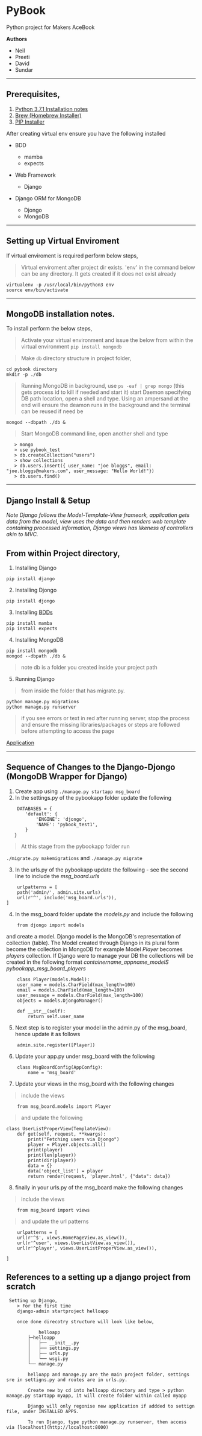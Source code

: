 # PyBook
Python project for Makers AceBook

**Authors**
- Neil
- Preeti
- David
- Sundar

----------------------------------------------------------------------------------------

Prerequisites,
----------------
1. [Python 3.7.1 Installation notes](https://www.python.org/downloads/release/python-371/)
2. [Brew (Homebrew Installer)](https://brew.sh)
3. [PIP Installer](https://www.google.com/url?sa=t&rct=j&q=&esrc=s&source=web&cd=1&cad=rja&uact=8&ved=2ahUKEwjNmoGZ4eLeAhWKJcAKHSYwCZIQFjAAegQIChAB&url=https%3A%2F%2Fpip.pypa.io%2Fen%2Fstable%2Finstalling%2F&usg=AOvVaw0rFf39yx8FcmyDOcIiD8w0)

After creating virtual env ensure you have the following installed

- BDD
    - mamba
    - expects

- Web Framework
    - Django

- Django ORM for MongoDB
    - Djongo
    - MongoDB

----------------------------------------------------------------------------------------
Setting up Virtual Enviroment
------------------------------
 If virtual enviroment is required perform below steps,

> Virtual enviroment after project dir exists. 'env' in the command below can be any directory. It gets created
> if it does not exist already
```
virtualenv -p /usr/local/bin/python3 env
source env/bin/activate
```
----------------------------------------------------------------------------------------
MongoDB installation notes.
----------------------------

To install perform the below steps,

> Activate your virtual environment and issue the below from within the virtual environment
```pip install mongodb```

> Make ```db``` directory structure in project folder,
```
cd pybook directory
mkdir -p ./db
```
> Running MongoDB in background, use ```ps -eaf | grep mongo``` (this gets process id to kill if needed and start it)
> start Daemon specifying DB path location, open a shell and type. Using an ampersand at the end will ensure the deamon 
> runs in the background and the terminal can be reused if need be

```mongod --dbpath ./db &```

> Start MongoDB command line, open another shell and type 
```
   > mongo
   > use pybook_test
   > db.createCollection("users")
   > show collections
   > db.users.insert({ user_name: "joe bloggs", email: "joe.bloggs@makers.com", user_message: "Hello World!"})
   > db.users.find()
```
----------------------------------------------------------------------------------------------------------------
Django Install & Setup
-----------------------

*Note Django follows the Model-Template-View frameork, application gets data from the model, view uses the data and then renders web template containing processed information, Django views has likeness of controllers akin to MVC.*

From within Project directory,
-----------------------------
1. Installing Django

```pip install django```

2. Installing Djongo

```pip install djongo```

3. Installing [BDDs](https://github.com/nestorsalceda/mamba) 
```
pip install mamba
pip install expects
```

4. Installing MongoDB
```
pip install mongodb
mongod --dbpath ./db &
```
> note db is a folder you created inside your project path
 

5. Running Django
> from inside the folder that has migrate.py.
``` 
python manage.py migrations
python manage.py runserver
```
    
>if you see errors or text in red after running server, stop the process and ensure the missing libraries/packages or steps are followed before attempting to access the page

[Application](http://localhost:8000)

--------------------------------------------------------------------------------------------------------------------
Sequence of Changes to the Django-Djongo (MongoDB Wrapper for Django)
---------------------------------------------------------------------

1. Create app using ```./manage.py startapp msg_board```
2. In the settings.py of the pybookapp folder update the following
```
    DATABASES = {
       'default': {
           'ENGINE': 'djongo',
           'NAME': 'pybook_test1',
       }
   }
```
> At this stage from the pybookapp folder run

```./migrate.py makemigrations``` and ```./manage.py migrate```


3. In the urls.py of the pybookapp update the following - see the second line to include the *msg_board.urls*
```
    urlpatterns = [
    path('admin/', admin.site.urls),
    url(r'^', include('msg_board.urls')),
]
```

4. In the msg_board folder update the *models.py* and include the following
```
    from djongo import models
```

and create a model. Django model is the MongoDB's representation of collection (table). The Model created through
Django in its plural form become the collection in MongoDB for example Model *Player* becomes *players* collection.
If Django were to manage your DB the collections will be created in the following format *containername_appname_modelS*
*pybookapp_msg_board_players* 

```
    class Player(models.Model):
    user_name = models.CharField(max_length=100)
    email = models.CharField(max_length=100)
    user_message = models.CharField(max_length=100)
    objects = models.DjongoManager()

    def __str__(self):
        return self.user_name
```

5. Next step is to register your model in the admin.py of the msg_board, hence update it as follows

```
    admin.site.register([Player])
```

6. Update your app.py under msg_board with the following

```
    class MsgBoardConfig(AppConfig):
        name = 'msg_board'
```

7. Update your views in the msg_board with the following changes
> include the views
```
    from msg_board.models import Player

```
> and update the following

```
class UserListProperView(TemplateView):
    def get(self, request, **kwargs):
        print("Fetching users via Djongo")
        player = Player.objects.all()
        print(player)
        print(len(player))
        print(dir(player))
        data = {}
        data['object_list'] = player
        return render(request, 'player.html', {"data": data})
```

8. finally in your urls.py of the msg_board make the following changes
> include the views
```
    from msg_board import views
```
> and update the url patterns
```
    urlpatterns = [
    url(r'^$', views.HomePageView.as_view()),
    url(r'^user', views.UserListView.as_view()),
    url(r'^player', views.UserListProperView.as_view()),

]
```

References to a setting up a django project from scratch
--------------------------------------------------------
```
 Setting up Django,
    > For the first time
    django-admin startproject helloapp

    once done direcotry structure will look like below,

            helloapp
        ├─helloapp
        │   ├── __init__.py
        │   ├── settings.py
        │   ├── urls.py
        │   └── wsgi.py
        └── manage.py

        helloapp and manage.py are the main project folder, settings sre in settigns.py and routes are in urls.py.

        Create new by cd into helloapp directory and type > python manage.py startapp myapp, it will create folder within called myapp

        Django will only regonise new application if addded to settign file, under INSTALLED APPS.

        To run Django, type python manage.py runserver, then access via [localhost](http://localhost:8000)
```
